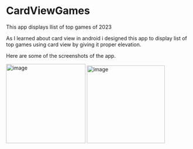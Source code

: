 # CardViewGames
This app displays llist of top games of 2023

As I learned about card view in android i designed this app to display list of top games using card view by giving it proper elevation.
 
 Here are some of the screenshots of the app.
 
 <img width="217" alt="image" src="https://user-images.githubusercontent.com/89287891/223165853-784e1ed3-e489-4aff-a8c9-5e60c82b0f03.png"> <img width="213" alt="image" src="https://user-images.githubusercontent.com/89287891/223165971-9407cf42-bfc9-404d-b30d-872618e7fdff.png">



